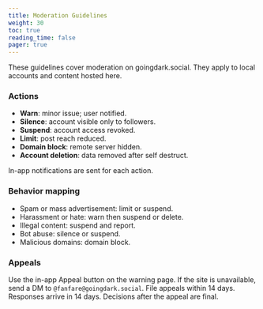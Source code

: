 ```yaml
---
title: Moderation Guidelines
weight: 30
toc: true
reading_time: false
pager: true
---
```


These guidelines cover moderation on goingdark.social. They apply to local accounts and content hosted here.

### Actions

- **Warn**: minor issue; user notified.
- **Silence**: account visible only to followers.
- **Suspend**: account access revoked.
- **Limit**: post reach reduced.
- **Domain block**: remote server hidden.
- **Account deletion**: data removed after self destruct.

In-app notifications are sent for each action.

### Behavior mapping

- Spam or mass advertisement: limit or suspend.
- Harassment or hate: warn then suspend or delete.
- Illegal content: suspend and report.
- Bot abuse: silence or suspend.
- Malicious domains: domain block.

### Appeals

Use the in-app Appeal button on the warning page. If the site is unavailable, send a DM to `@fanfare@goingdark.social`.
File appeals within 14 days.
Responses arrive in 14 days.
Decisions after the appeal are final.

